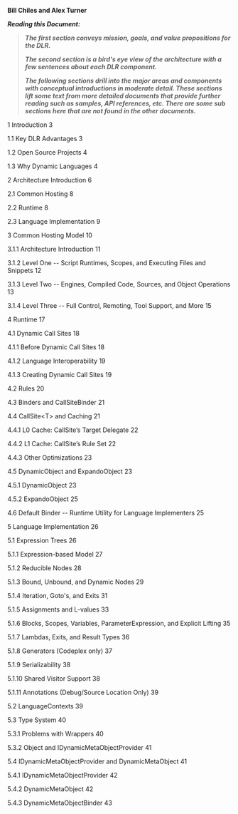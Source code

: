 **Bill Chiles and Alex Turner**

***Reading this Document:***

> ***The first section conveys mission, goals, and value propositions for the DLR.***
>
> ***The second section is a bird's eye view of the architecture with a few sentences about each DLR component.***
>
> ***The following sections drill into the major areas and components with conceptual introductions in moderate detail. These sections lift some text from more detailed documents that provide further reading such as samples, API references, etc. There are some sub sections here that are not found in the other documents.***

1 Introduction 3

1.1 Key DLR Advantages 3

1.2 Open Source Projects 4

1.3 Why Dynamic Languages 4

2 Architecture Introduction 6

2.1 Common Hosting 8

2.2 Runtime 8

2.3 Language Implementation 9

3 Common Hosting Model 10

3.1.1 Architecture Introduction 11

3.1.2 Level One -- Script Runtimes, Scopes, and Executing Files and Snippets 12

3.1.3 Level Two -- Engines, Compiled Code, Sources, and Object Operations 13

3.1.4 Level Three -- Full Control, Remoting, Tool Support, and More 15

4 Runtime 17

4.1 Dynamic Call Sites 18

4.1.1 Before Dynamic Call Sites 18

4.1.2 Language Interoperability 19

4.1.3 Creating Dynamic Call Sites 19

4.2 Rules 20

4.3 Binders and CallSiteBinder 21

4.4 CallSite&lt;T&gt; and Caching 21

4.4.1 L0 Cache: CallSite’s Target Delegate 22

4.4.2 L1 Cache: CallSite’s Rule Set 22

4.4.3 Other Optimizations 23

4.5 DynamicObject and ExpandoObject 23

4.5.1 DynamicObject 23

4.5.2 ExpandoObject 25

4.6 Default Binder -- Runtime Utility for Language Implementers 25

5 Language Implementation 26

5.1 Expression Trees 26

5.1.1 Expression-based Model 27

5.1.2 Reducible Nodes 28

5.1.3 Bound, Unbound, and Dynamic Nodes 29

5.1.4 Iteration, Goto's, and Exits 31

5.1.5 Assignments and L-values 33

5.1.6 Blocks, Scopes, Variables, ParameterExpression, and Explicit Lifting 35

5.1.7 Lambdas, Exits, and Result Types 36

5.1.8 Generators (Codeplex only) 37

5.1.9 Serializability 38

5.1.10 Shared Visitor Support 38

5.1.11 Annotations (Debug/Source Location Only) 39

5.2 LanguageContexts 39

5.3 Type System 40

5.3.1 Problems with Wrappers 40

5.3.2 Object and IDynamicMetaObjectProvider 41

5.4 IDynamicMetaObjectProvider and DynamicMetaObject 41

5.4.1 IDynamicMetaObjectProvider 42

5.4.2 DynamicMetaObject 42

5.4.3 DynamicMetaObjectBinder 43
